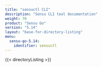 ```yaml
---
title: "sensuctl CLI"
description: "Sensu CLI tool documentation"
weight: 70
product: "Sensu Go"
version: "5.14"
layout: "base-for-directory-listing"
menu:
  sensu-go-5.14:
    identifier: sensuctl
---
```


{{< directoryListing >}}
